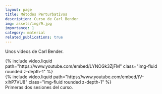 ```yaml
---
layout: page
title: Métodos Perturbativos
description: Curso de Carl Bender
img: assets/img/9.jpg
importance: 1
category: material
related_publications: true
---
```


Unos videos de Carl Bender.

<div class="row mt-3">
    <div class="col-sm mt-3 mt-md-0">
        {% include video.liquid path="https://www.youtube.com/embed/LYNOGk3ZjFM" class="img-fluid rounded z-depth-1" %}
    </div>
    <div class="col-sm mt-3 mt-md-0">
        {% include video.liquid path="https://www.youtube.com/embed/tV-xIhP7VU8" class="img-fluid rounded z-depth-1" %}
    </div>
</div>
<div class="caption">
    Primeras dos sesiones del curso.
</div>
